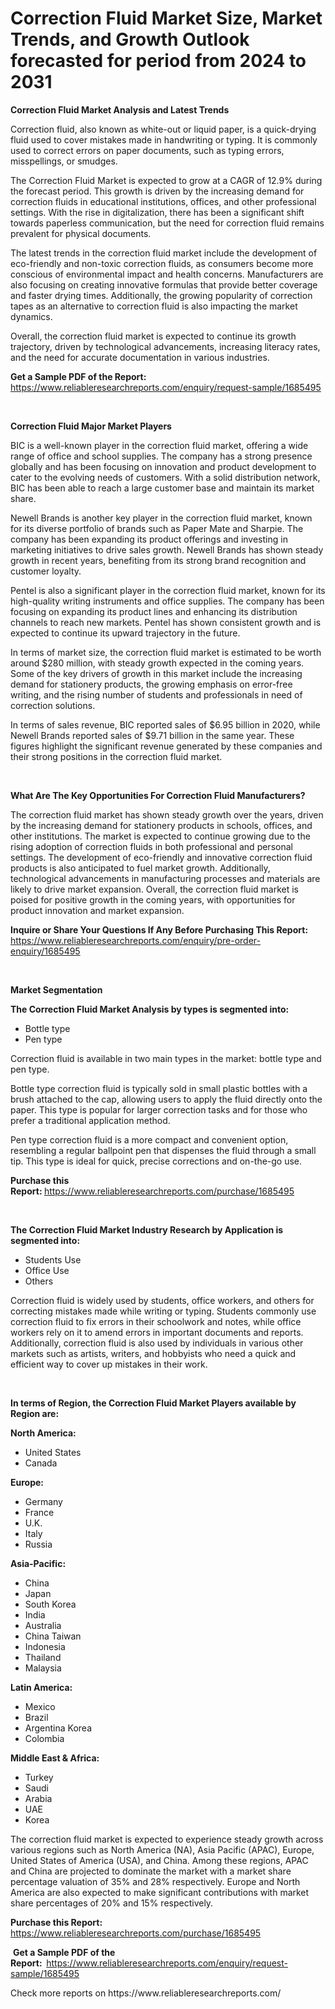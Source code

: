 <p><h1>Correction Fluid Market Size, Market Trends, and Growth Outlook forecasted for period from 2024 to 2031</h1></p><p><strong>Correction Fluid Market Analysis and Latest Trends</strong></p>
<p><p>Correction fluid, also known as white-out or liquid paper, is a quick-drying fluid used to cover mistakes made in handwriting or typing. It is commonly used to correct errors on paper documents, such as typing errors, misspellings, or smudges.</p><p>The Correction Fluid Market is expected to grow at a CAGR of 12.9% during the forecast period. This growth is driven by the increasing demand for correction fluids in educational institutions, offices, and other professional settings. With the rise in digitalization, there has been a significant shift towards paperless communication, but the need for correction fluid remains prevalent for physical documents.</p><p>The latest trends in the correction fluid market include the development of eco-friendly and non-toxic correction fluids, as consumers become more conscious of environmental impact and health concerns. Manufacturers are also focusing on creating innovative formulas that provide better coverage and faster drying times. Additionally, the growing popularity of correction tapes as an alternative to correction fluid is also impacting the market dynamics.</p><p>Overall, the correction fluid market is expected to continue its growth trajectory, driven by technological advancements, increasing literacy rates, and the need for accurate documentation in various industries.</p></p>
<p><strong>Get a Sample PDF of the Report:&nbsp;</strong> <a href="https://www.reliableresearchreports.com/enquiry/request-sample/1685495">https://www.reliableresearchreports.com/enquiry/request-sample/1685495</a></p>
<p>&nbsp;</p>
<p><strong>Correction Fluid Major Market Players</strong></p>
<p><p>BIC is a well-known player in the correction fluid market, offering a wide range of office and school supplies. The company has a strong presence globally and has been focusing on innovation and product development to cater to the evolving needs of customers. With a solid distribution network, BIC has been able to reach a large customer base and maintain its market share.</p><p>Newell Brands is another key player in the correction fluid market, known for its diverse portfolio of brands such as Paper Mate and Sharpie. The company has been expanding its product offerings and investing in marketing initiatives to drive sales growth. Newell Brands has shown steady growth in recent years, benefiting from its strong brand recognition and customer loyalty.</p><p>Pentel is also a significant player in the correction fluid market, known for its high-quality writing instruments and office supplies. The company has been focusing on expanding its product lines and enhancing its distribution channels to reach new markets. Pentel has shown consistent growth and is expected to continue its upward trajectory in the future.</p><p>In terms of market size, the correction fluid market is estimated to be worth around $280 million, with steady growth expected in the coming years. Some of the key drivers of growth in this market include the increasing demand for stationery products, the growing emphasis on error-free writing, and the rising number of students and professionals in need of correction solutions.</p><p>In terms of sales revenue, BIC reported sales of $6.95 billion in 2020, while Newell Brands reported sales of $9.71 billion in the same year. These figures highlight the significant revenue generated by these companies and their strong positions in the correction fluid market.</p></p>
<p>&nbsp;</p>
<p><strong>What Are The Key Opportunities For Correction Fluid Manufacturers?</strong></p>
<p><p>The correction fluid market has shown steady growth over the years, driven by the increasing demand for stationery products in schools, offices, and other institutions. The market is expected to continue growing due to the rising adoption of correction fluids in both professional and personal settings. The development of eco-friendly and innovative correction fluid products is also anticipated to fuel market growth. Additionally, technological advancements in manufacturing processes and materials are likely to drive market expansion. Overall, the correction fluid market is poised for positive growth in the coming years, with opportunities for product innovation and market expansion.</p></p>
<p><strong>Inquire or Share Your Questions If Any Before Purchasing This Report:</strong> <a href="https://www.reliableresearchreports.com/enquiry/pre-order-enquiry/1685495">https://www.reliableresearchreports.com/enquiry/pre-order-enquiry/1685495</a></p>
<p>&nbsp;</p>
<p><strong>Market Segmentation</strong></p>
<p><strong>The Correction Fluid Market Analysis by types is segmented into:</strong></p>
<p><ul><li>Bottle type</li><li>Pen type</li></ul></p>
<p><p>Correction fluid is available in two main types in the market: bottle type and pen type. </p><p>Bottle type correction fluid is typically sold in small plastic bottles with a brush attached to the cap, allowing users to apply the fluid directly onto the paper. This type is popular for larger correction tasks and for those who prefer a traditional application method.</p><p>Pen type correction fluid is a more compact and convenient option, resembling a regular ballpoint pen that dispenses the fluid through a small tip. This type is ideal for quick, precise corrections and on-the-go use.</p></p>
<p><strong>Purchase this Report:&nbsp;</strong><a href="https://www.reliableresearchreports.com/purchase/1685495">https://www.reliableresearchreports.com/purchase/1685495</a></p>
<p>&nbsp;</p>
<p><strong>The Correction Fluid Market Industry Research by Application is segmented into:</strong></p>
<p><ul><li>Students Use</li><li>Office Use</li><li>Others</li></ul></p>
<p><p>Correction fluid is widely used by students, office workers, and others for correcting mistakes made while writing or typing. Students commonly use correction fluid to fix errors in their schoolwork and notes, while office workers rely on it to amend errors in important documents and reports. Additionally, correction fluid is also used by individuals in various other markets such as artists, writers, and hobbyists who need a quick and efficient way to cover up mistakes in their work.</p></p>
<p>&nbsp;</p>
<p><strong>In terms of Region, the Correction Fluid Market Players available by Region are:</strong></p>
<p>
    <p> <strong> North America: </strong>
        <ul>
            <li>United States</li>
            <li>Canada</li>
        </ul>
        </p> 
    <p> <strong> Europe: </strong>
        <ul>
            <li>Germany</li>
            <li>France</li>
            <li>U.K.</li>
            <li>Italy</li>
            <li>Russia</li>
        </ul>
        </p> 
    <p> <strong> Asia-Pacific: </strong>
        <ul>
            <li>China</li>
            <li>Japan</li>
            <li>South Korea</li>
            <li>India</li>
            <li>Australia</li>
            <li>China Taiwan</li>
            <li>Indonesia</li>
            <li>Thailand</li>
            <li>Malaysia</li>
        </ul>
        </p> 
    <p> <strong> Latin America: </strong>
        <ul>
            <li>Mexico</li>
            <li>Brazil</li>
            <li>Argentina Korea</li>
            <li>Colombia</li>
        </ul>
        </p> 
    <p> <strong> Middle East & Africa: </strong>
        <ul>
            <li>Turkey</li>
            <li>Saudi</li>
            <li>Arabia</li>
            <li>UAE</li>
            <li>Korea</li>
        </ul>
    </p>
    </p>
<p><p>The correction fluid market is expected to experience steady growth across various regions such as North America (NA), Asia Pacific (APAC), Europe, United States of America (USA), and China. Among these regions, APAC and China are projected to dominate the market with a market share percentage valuation of 35% and 28% respectively. Europe and North America are also expected to make significant contributions with market share percentages of 20% and 15% respectively.</p></p>
<p><strong>Purchase this Report: </strong><a href="https://www.reliableresearchreports.com/purchase/1685495">https://www.reliableresearchreports.com/purchase/1685495</a></p>
<p>&nbsp;<strong>Get a Sample PDF of the Report:&nbsp;&nbsp;</strong><a href="https://www.reliableresearchreports.com/enquiry/request-sample/1685495">https://www.reliableresearchreports.com/enquiry/request-sample/1685495</a></p>
<p><strong></strong></p>
<p>Check more reports on https://www.reliableresearchreports.com/</p>